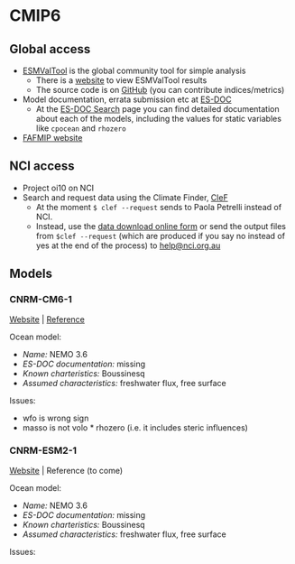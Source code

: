 # CMIP6

## Global access

* [ESMValTool](http://esmvaltool.org) is the global community tool for simple analysis
  * There is a [website](http://cmip-esmvaltool.dkrz.de/) to view ESMValTool results
  * The source code is on [GitHub](https://github.com/ESMValGroup/ESMValTool) (you can contribute indices/metrics)
* Model documentation, errata submission etc at [ES-DOC](https://es-doc.org/cmip6/)
  * At the [ES-DOC Search](https://search.es-doc.org/) page you can find detailed documentation about each of the models, including the values for static variables like `cpocean` and `rhozero`
* [FAFMIP website](http://www.fafmip.org/)

## NCI access
  
* Project oi10 on NCI
* Search and request data using the Climate Finder, [CleF](https://clef.readthedocs.io/en/latest/index.html)
  * At the moment `$ clef --request` sends to Paola Petrelli instead of NCI.
  * Instead, use the [data download online form](https://opus.nci.org.au/display/CMIP/Data+Download+Request) or send the output files from `$clef --request` (which are produced if you say no instead of yes at the end of the process) to help@nci.org.au

## Models

### CNRM-CM6-1

[Website](http://www.umr-cnrm.fr/cmip6/spip.php?rubrique8) | [Reference](https://agupubs.onlinelibrary.wiley.com/doi/full/10.1029/2019MS001683)

Ocean model:
- *Name:* NEMO 3.6
- *ES-DOC documentation:* missing
- *Known charteristics:* Boussinesq
- *Assumed characteristics:* freshwater flux, free surface

Issues:
* wfo is wrong sign
* masso is not volo * rhozero (i.e. it includes steric influences)

### CNRM-ESM2-1

[Website](http://www.umr-cnrm.fr/cmip6/spip.php?rubrique8) | Reference (to come)

Ocean model:
- *Name:* NEMO 3.6
- *ES-DOC documentation:* missing
- *Known charteristics:* Boussinesq
- *Assumed characteristics:* freshwater flux, free surface

Issues:
